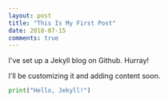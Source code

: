 ```yaml
---
layout: post
title: "This Is My First Post"
date: 2018-07-15
comments: true
---
```


I've set up a Jekyll blog on Github. Hurray!

I'll be customizing it and adding content soon.

```python class:"lineNo"
print("Hello, Jekyll!")
```
